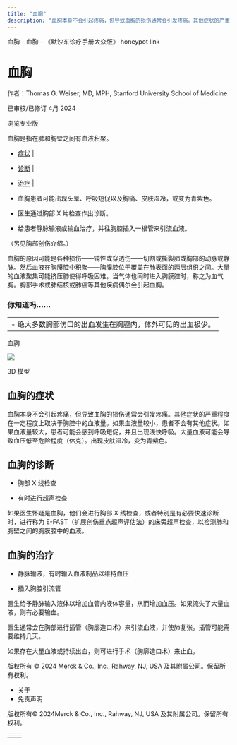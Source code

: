 ```yaml
---
title: "血胸"
description: "血胸本身不会引起疼痛，但导致血胸的损伤通常会引发疼痛。其他症状的严重程度在一定程度上取决于胸腔中的血液量。如果血液量较小，患者不会有其他症状。如果血液量较大，患者可能会感到呼吸短促，并且出现浅快呼吸。大量血液可能会导致血压低至危险程度（休克）。出现皮肤湿冷，变为青紫色。"
---
```


﻿血胸 \- 血胸 \- 《默沙东诊疗手册大众版》 honeypot link

# 血胸

作者：Thomas G. Weiser, MD, MPH, Stanford University School of Medicine

已审核/已修订 4月 2024

浏览专业版

血胸是指在肺和胸壁之间有血液积聚。

- [症状](#症状_v12777670_zh) \|
- [诊断](#诊断_v12777673_zh) \|
- [治疗](#治疗_v12777679_zh) \|

- 血胸患者可能出现头晕、呼吸短促以及胸痛、皮肤湿冷，或变为青紫色。

- 医生通过胸部 X 片检查作出诊断。

- 给患者静脉输液或输血治疗，并往胸腔插入一根管来引流血液。


（另见胸部创伤介绍。）

血胸的原因可能是各种损伤——钝性或穿透伤——切割或撕裂肺或胸部的动脉或静脉。然后血液在胸膜腔中积聚——胸膜腔位于覆盖在肺表面的两层组织之间。大量的血液聚集可能挤压肺使得呼吸困难。当气体也同时进入胸膜腔时，称之为血气胸。胸部手术或肺结核或肺癌等其他疾病偶尔会引起血胸。

### 你知道吗……

|     |
| --- |
| - 绝大多数胸部伤口的出血发生在胸腔内，体外可见的出血极少。 |

血胸

![](https://edge.sitecorecloud.io/mmanual-ssq1ci05/media/home/images/b/i/o/biodigital-hemothorax-cv-sized_zh.jpg?thn=0&sc_lang=zh&mw=500)

3D 模型

## 血胸的症状

血胸本身不会引起疼痛，但导致血胸的损伤通常会引发疼痛。其他症状的严重程度在一定程度上取决于胸腔中的血液量。如果血液量较小，患者不会有其他症状。如果血液量较大，患者可能会感到呼吸短促，并且出现浅快呼吸。大量血液可能会导致血压低至危险程度（休克）。出现皮肤湿冷，变为青紫色。

## 血胸的诊断

- 胸部 X 线检查

- 有时进行超声检查


如果医生怀疑是血胸，他们会进行胸部 X 线检查，或者特别是有必要快速诊断时，进行称为 E-FAST（扩展创伤重点超声评估法）的床旁超声检查，以检测肺和胸壁之间的胸膜腔中的血液。

## 血胸的治疗

- 静脉输液，有时输入血液制品以维持血压

- 插入胸腔引流管


医生给予静脉输入液体以增加血管内液体容量，从而增加血压。如果流失了大量血液，则有必要输血。

医生通常会在胸部进行插管（胸廓造口术）来引流血液，并使肺复张。插管可能需要维持几天。

如果存在大量血液或持续出血，则可进行手术（胸廓造口术）来止血。



版权所有 © 2024
Merck & Co., Inc., Rahway, NJ, USA 及其附属公司。保留所有权利。

- 关于
- 免责声明

版权所有© 2024Merck & Co., Inc., Rahway, NJ, USA 及其附属公司。保留所有权利。

|     |     |
| --- | --- |
|  |  |